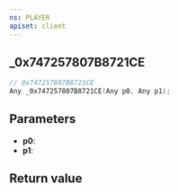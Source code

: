 ```yaml
---
ns: PLAYER
apiset: client
---
```

## _0x747257807B8721CE

```c
// 0x747257807B8721CE
Any _0x747257807B8721CE(Any p0, Any p1);
```


## Parameters
* **p0**:
* **p1**:

## Return value